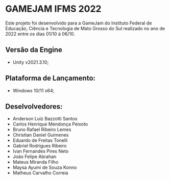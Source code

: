 # GAMEJAM IFMS 2022
Este projeto foi desenvolvido para a GameJam do Instituto Federal de Educação, Ciência e Tecnologia de Mato Grosso do Sul realizado no ano de 2022 entre os dias 01/10 à 06/10.

## Versão da Engine
- Unity v2021.3.10;

## Plataforma de Lançamento:
- Windows 10/11 x64;

## Deselvolvedores:
- Anderson Luiz Bazzotti Santos
- Carlos Henrique Mendonça Peixoto
- Bruno Rafael Ribeiro Lemes
- Christian Daniel Guimenes
- Eduardo de Freitas Tonelli
- Gabriel Rodrigues Ribeiro
- Ivan Fernandes Pires Neto
- João Felipe Abrahan
- Mateus Miranda Filho
- Maysa Ayumi de Souza Konno
- Matheus Carvalho Correia
